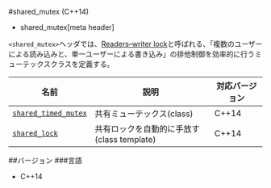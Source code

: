 #shared_mutex (C++14)
* shared_mutex[meta header]

`<shared_mutex>`ヘッダでは、[Readers–writer lock](http://en.wikipedia.org/wiki/Readers%E2%80%93writer_lock)と呼ばれる、「複数のユーザーによる読み込みと、単一ユーザーによる書き込み」の排他制御を効率的に行うミューテックスクラスを定義する。


| 名前                 | 説明                                   | 対応バージョン |
|----------------------|----------------------------------------|----------------|
| [`shared_timed_mutex`](./shared_mutex/shared_timed_mutex.md) | 共有ミューテックス(class)                  | C++14 |
| [`shared_lock`](./shared_mutex/shared_lock.md)               | 共有ロックを自動的に手放す(class template) | C++14 |


##バージョン
###言語
- C++14

